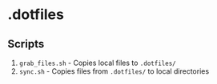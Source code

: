 # .dotfiles

## Scripts
1. `grab_files.sh` - Copies local files to `.dotfiles/`
2. `sync.sh` - Copies files from `.dotfiles/` to local directories

